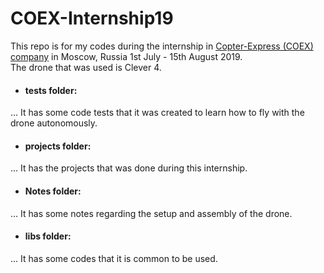 # COEX-Internship19
This repo is for my codes during the internship in [Copter-Express (COEX) company](https://copterexpress.com/) in Moscow, Russia 1st July - 15th August 2019.<br/>
The drone that was used is Clever 4.

- #### tests folder:
... It has some code tests that it was created to learn how to fly with the drone autonomously.

- #### projects folder:
... It has the projects that was done during this internship.

- #### Notes folder:
... It has some notes regarding the setup and assembly of the drone.

- #### libs folder:
... It has some codes that it is common to be used.
